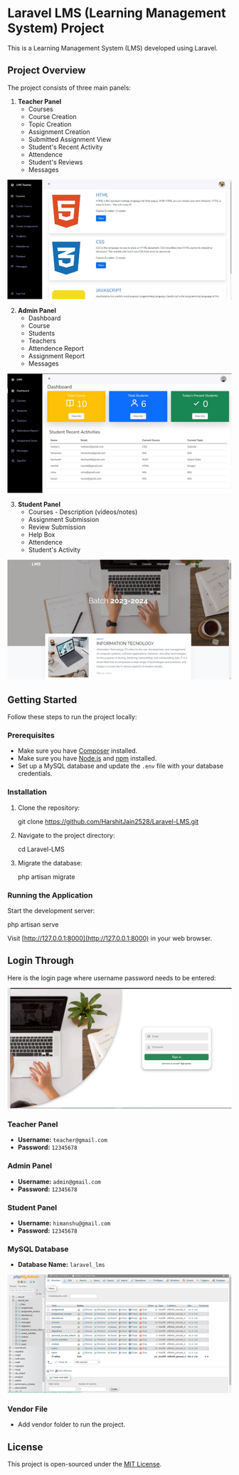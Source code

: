 # Laravel LMS (Learning Management System) Project

This is a Learning Management System (LMS) developed using Laravel.

## Project Overview

The project consists of three main panels:

1. **Teacher Panel**
   - Courses
   - Course Creation
   - Topic Creation
   - Assignment Creation
   - Submitted Assignment View
   - Student's Recent Activity
   - Attendence
   - Student's Reviews
   - Messages
   
![image](https://github.com/HarshitJain2528/Laravel-LMS/blob/main/public/screens/teacher.png)

2. **Admin Panel**
   - Dashboard
   - Course
   - Students
   - Teachers
   - Attendence Report
   - Assignment Report
   - Messages
  
![image](https://github.com/HarshitJain2528/Laravel-LMS/blob/main/public/screens/admin.jpeg)

3. **Student Panel**
   - Courses - Description (videos/notes)
   - Assignment Submission
   - Review Submission
   - Help Box
   - Attendence
   - Student's Activity
   
![image](https://github.com/HarshitJain2528/Laravel-LMS/blob/main/public/screens/student.png)

## Getting Started

Follow these steps to run the project locally:

### Prerequisites

- Make sure you have [Composer](https://getcomposer.org/) installed.
- Make sure you have [Node.js](https://nodejs.org/) and [npm](https://www.npmjs.com/) installed.
- Set up a MySQL database and update the `.env` file with your database credentials.

### Installation

1. Clone the repository:

   git clone https://github.com/HarshitJain2528/Laravel-LMS.git
   

2. Navigate to the project directory:

   cd Laravel-LMS

3. Migrate the database:

   php artisan migrate
   
### Running the Application

Start the development server:

php artisan serve

Visit [http://127.0.0.1:8000](http://127.0.0.1:8000) in your web browser.

## Login Through

Here is the login page where username password needs to be entered:

![image](https://github.com/HarshitJain2528/Laravel-LMS/blob/main/public/screens/login.png)

### Teacher Panel

- **Username:** `teacher@gmail.com`
- **Password:** `12345678`

### Admin Panel

- **Username:** `admin@gmail.com`
- **Password:** `12345678`

### Student Panel

- **Username:** `himanshu@gmail.com`
- **Password:** `12345678`

### MySQL Database

- **Database Name:** `laravel_lms`
  
![image](https://github.com/HarshitJain2528/Laravel-LMS/blob/main/public/screens/database.png)

### Vendor File
 
- Add vendor folder to run the project.

## License

This project is open-sourced under the [MIT License](LICENSE).
